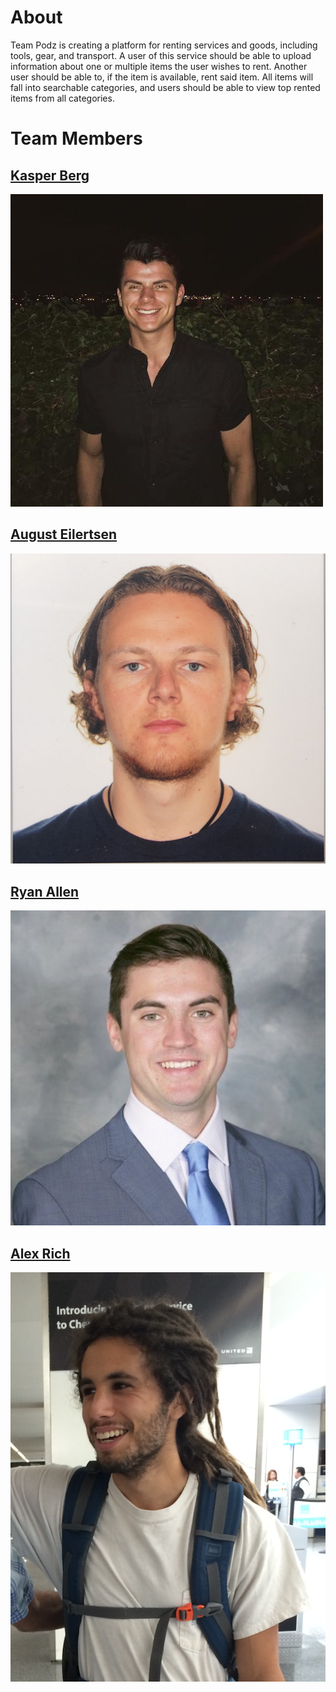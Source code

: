 # About

Team Podz is creating a platform for renting services and goods, including tools, gear, and transport.  A user of this service should be able to upload information about one or multiple items the user wishes to rent.  Another user should be able to, if the item is available, rent said item.  All items will fall into searchable categories, and users should be able to view top rented items from all categories.

# Team Members

## [Kasper Berg](https://github.com/kasperkberg)
![Kasper](headshots/bilde.jpg)

## [August Eilertsen](https://github.com/augustle)
![August](headshots/bilde_meg.png)

## [Ryan Allen](https://github.com/rmallensb)
![Ryan](headshots/UNADJUSTEDNONRAW_thumb_61f.jpg)

## [Alex Rich](https://github.com/alexrich021)
![Alex](headshots/IMG_1539.PNG)
